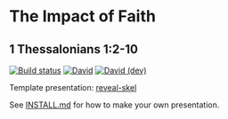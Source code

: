 # The Impact of Faith
## 1 Thessalonians 1:2-10

[![Build status](https://github.com/sermons/impact/actions/workflows/build.yml/badge.svg)](https://github.com/sermons/impact/actions/workflows/build.yml)
[![David](https://img.shields.io/david/sermons/impact)](https://david-dm.org/sermons/impact)
[![David (dev)](https://img.shields.io/david/dev/sermons/impact)](https://david-dm.org/sermons/impact?type=dev)

Template presentation: [reveal-skel](https://github.com/sermons/reveal-skel)

See [INSTALL.md](INSTALL.md)
for how to make your own presentation.
